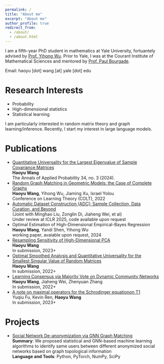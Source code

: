```yaml
---
permalink: /
title: "About me"
excerpt: "About me"
author_profile: true
redirect_from: 
  - /about/
  - /about.html
---
```




I am a fifth-year PhD student in mathematics at Yale University, fortuantely advised by [Prof. Yihong Wu](http://www.stat.yale.edu/~yw562/). Prior to Yale, I was at the Courant Institute of Mathematical Sciences and mentored by [Prof. Paul Bourgade](https://cims.nyu.edu/~bourgade/).

Email: haoyu [dot] wang [at] yale [dot] edu


Research Interests
=====
<ul>
  <li> Probability </li>
  <li> High-dimensional statistics </li>
  <li> Statistical learning</li>
</ul>
I am particularly interested in random matrix theory and graph learning/inference. Recently, I start my interest in large language models.


Publications
======
<ul>
  
  <li>
    <a href="https://projecteuclid.org/journals/annals-of-applied-probability/volume-34/issue-3/Quantitative-universality-for-the-largest-eigenvalue-of-sample-covariance-matrices/10.1214/22-AAP1910.short"> Quantitative Universality for the Largest Eigenvalue of Sample Covariance Matrices </a>
    <br> <b>Haoyu Wang</b>
    <br> The Annals of Applied Probability 34, no. 3 (2024).
  </li>
  
  <li>
    <a href="https://arxiv.org/abs/2202.10662"> Random Graph Matching in Geometric Models: the Case of Complete Graphs </a>
    <br> <b>Haoyu Wang</b>, Yihong Wu, Jiaming Xu, Israel Yolou
    <br> Conference on Learning Theory (COLT), 2022
  </li>

  <li>
    <a href="http://haoyuwangmath.github.io/files/full_paper_w_supp.pdf"> Automatic Dataset Construction (ADC): Sample Collection, Data Curation, and Beyond </a>
    <br> (Joint with Minghao Liu, Zonglin Di, Jiaheng Wei, et al)
    <br> Under review at ICLR 2025, code available upon request
  </li>

  <li>
    Optimal Estimation of High-Dimensional Empirical-Bayes Regression
    <br> <b>Haoyu Wang</b>, Yandi Shen, Yihong Wu
    <br> working paper, avaiable upon request, 2024
  
  <li>
    <a href="http://haoyuwangmath.github.io/files/Sensitivity_PCA_Alignment.pdf"> Resampling Sensitivity of High-Dimensional PCA </a>
    <br> <b>Haoyu Wang</b>
    <br> In submission, 2023+
  </li>

  <li>
    <a href="https://arxiv.org/abs/2211.03975"> Optimal Smoothed Analysis and Quantitative Universality for the Smallest Singular Value of Random Matrices </a>
    <br> <b>Haoyu Wang</b>
    <br> In submission, 2022+
  </li>
  
  <li>
    <a href="http://haoyuwangmath.github.io/files/MajoritySBM.pdf"> Learning Consensus via Majority Vote on Dynamic Community Networks </a>
    <br> <b>Haoyu Wang</b>, Jiaheng Wei, Zhenyuan Zhang
    <br> In submission, 2022+
  </li>

  <li>
    <a href="https://arxiv.org/abs/2307.12870"> A note on maximal operators for the Schrodinger equationon T1 </a>
    <br> Yuqiu Fu, Kevin Ren, <b>Haoyu Wang</b>
    <br> In submission, 2023+
  </li>
  
</ul>


Projects
=========
<ul>
  <li>
    <a href="https://github.com/haoyuwangmath/graph_matching_deanonymization"> Social Network De-anonymization via GNN Graph Matching </a>
    <br> <b>Summary</b>: We proposed statistical and GNN-based machine learning algorithms to identify same users between different anonymized social networks based on graph topological information
    <br> <b>Language and Tools</b>: Python, PyTorch, NumPy, SciPy
  </li>
</ul>
